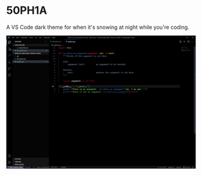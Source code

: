 # 50PH1A

A VS Code dark theme for when it's snowing at night while you're coding.

![A screenshot of Python running on version 0.0.1](/screenshots/v0.0.1-python.png)